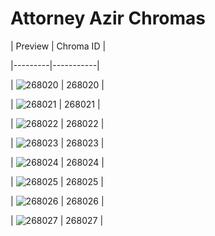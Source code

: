 # Attorney Azir Chromas


| Preview | Chroma ID |

|---------|-----------|

| ![268020](https://raw.communitydragon.org/latest/plugins/rcp-be-lol-game-data/global/default/v1/champion-chroma-images/268/268020.png) | 268020 |

| ![268021](https://raw.communitydragon.org/latest/plugins/rcp-be-lol-game-data/global/default/v1/champion-chroma-images/268/268021.png) | 268021 |

| ![268022](https://raw.communitydragon.org/latest/plugins/rcp-be-lol-game-data/global/default/v1/champion-chroma-images/268/268022.png) | 268022 |

| ![268023](https://raw.communitydragon.org/latest/plugins/rcp-be-lol-game-data/global/default/v1/champion-chroma-images/268/268023.png) | 268023 |

| ![268024](https://raw.communitydragon.org/latest/plugins/rcp-be-lol-game-data/global/default/v1/champion-chroma-images/268/268024.png) | 268024 |

| ![268025](https://raw.communitydragon.org/latest/plugins/rcp-be-lol-game-data/global/default/v1/champion-chroma-images/268/268025.png) | 268025 |

| ![268026](https://raw.communitydragon.org/latest/plugins/rcp-be-lol-game-data/global/default/v1/champion-chroma-images/268/268026.png) | 268026 |

| ![268027](https://raw.communitydragon.org/latest/plugins/rcp-be-lol-game-data/global/default/v1/champion-chroma-images/268/268027.png) | 268027 |